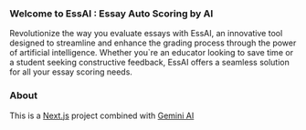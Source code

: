 ### Welcome to EssAI : Essay Auto Scoring by AI

Revolutionize the way you evaluate essays with EssAI, an innovative tool designed to streamline and enhance the grading process through the power of artificial intelligence. Whether you`re an educator looking to save time or a student seeking constructive feedback, EssAI offers a seamless solution for all your essay scoring needs.

### About

This is a [Next.js](https://nextjs.org/) project combined with [Gemini AI](https://gemini.google.com/)
